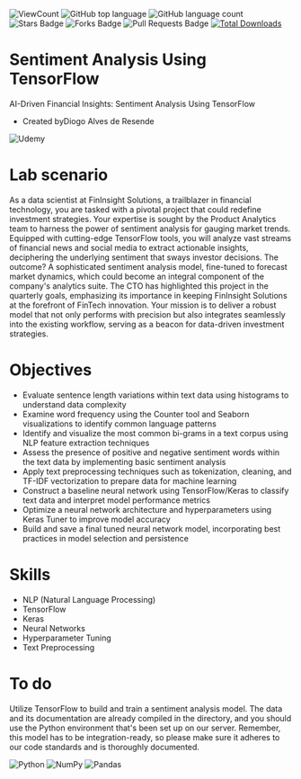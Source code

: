 ![ViewCount](https://views.whatilearened.today/views/github/debdattasarkar/Sentiment-Analysis-Using-TensorFlow.svg?cache=remove)
![GitHub top language](https://img.shields.io/github/languages/top/debdattasarkar/Sentiment-Analysis-Using-TensorFlow?style=flat)
![GitHub language count](https://img.shields.io/github/languages/count/debdattasarkar/Sentiment-Analysis-Using-TensorFlow?style=flat)
![Stars Badge](https://img.shields.io/github/stars/debdattasarkar/Sentiment-Analysis-Using-TensorFlow?style=flat)
![Forks Badge](https://img.shields.io/github/forks/debdattasarkar/Sentiment-Analysis-Using-TensorFlow?style=flat)
![Pull Requests Badge](https://img.shields.io/github/issues-pr/debdattasarkar/Sentiment-Analysis-Using-TensorFlow?style=flat)
[![Total Downloads](https://img.shields.io/github/downloads/debdattasarkar/Sentiment-Analysis-Using-TensorFlow/total.svg)](https://github.com/debdattasarkar/Sentiment-Analysis-Using-TensorFlow/releases/)

# Sentiment Analysis Using TensorFlow
 AI-Driven Financial Insights: Sentiment Analysis Using TensorFlow
 - Created byDiogo Alves de Resende

![Udemy](https://img.shields.io/badge/Udemy-EC5252?style=for-the-badge&logo=Udemy&logoColor=white)
# Lab scenario
As a data scientist at FinInsight Solutions, a trailblazer in financial technology, you are tasked with a pivotal project that could redefine investment strategies. Your expertise is sought by the Product Analytics team to harness the power of sentiment analysis for gauging market trends. Equipped with cutting-edge TensorFlow tools, you will analyze vast streams of financial news and social media to extract actionable insights, deciphering the underlying sentiment that sways investor decisions. The outcome? A sophisticated sentiment analysis model, fine-tuned to forecast market dynamics, which could become an integral component of the company's analytics suite. The CTO has highlighted this project in the quarterly goals, emphasizing its importance in keeping FinInsight Solutions at the forefront of FinTech innovation. Your mission is to deliver a robust model that not only performs with precision but also integrates seamlessly into the existing workflow, serving as a beacon for data-driven investment strategies.

# Objectives
 - Evaluate sentence length variations within text data using histograms to understand data complexity
 - Examine word frequency using the Counter tool and Seaborn visualizations to identify common language patterns
 - Identify and visualize the most common bi-grams in a text corpus using NLP feature extraction techniques
 - Assess the presence of positive and negative sentiment words within the text data by implementing basic sentiment analysis
 - Apply text preprocessing techniques such as tokenization, cleaning, and TF-IDF vectorization to prepare data for machine learning
 - Construct a baseline neural network using TensorFlow/Keras to classify text data and interpret model performance metrics
 - Optimize a neural network architecture and hyperparameters using Keras Tuner to improve model accuracy
 - Build and save a final tuned neural network model, incorporating best practices in model selection and persistence

# Skills
- NLP (Natural Language Processing)
- TensorFlow
- Keras
- Neural Networks
- Hyperparameter Tuning
- Text Preprocessing

# To do
Utilize TensorFlow to build and train a sentiment analysis model. The data and its documentation are already compiled in the directory, and you should use the Python environment that's been set up on our server. Remember, this model has to be integration-ready, so please make sure it adheres to our code standards and is thoroughly documented. 

![Python](https://img.shields.io/badge/python-3670A0?style=for-the-badge&logo=python&logoColor=ffdd54)
![NumPy](https://img.shields.io/badge/numpy-%23013243.svg?style=for-the-badge&logo=numpy&logoColor=white)
![Pandas](https://img.shields.io/badge/Pandas-2C2D72?style=for-the-badge&logo=pandas&logoColor=white)
